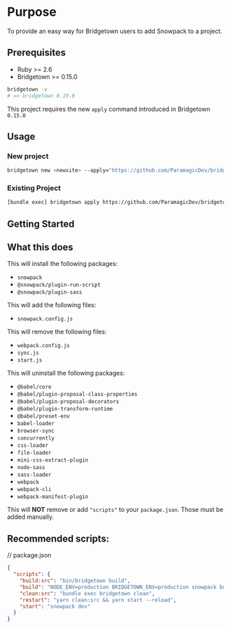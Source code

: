 # Purpose

To provide an easy way for Bridgetown users to add Snowpack to a project.

## Prerequisites

- Ruby >= 2.6
- Bridgetown >= 0.15.0

```bash
bridgetown -v
# => bridgetown 0.19.0
```

This project requires the new `apply` command introduced in Bridgetown
`0.15.0`

## Usage

### New project

```bash
bridgetown new <newsite> --apply="https://github.com/ParamagicDev/bridgetown-automation-snowpack"
```

### Existing Project

```bash
[bundle exec] bridgetown apply https://github.com/ParamagicDev/bridgetown-automation-snowpack
```

## Getting Started

## What this does

This will install the following packages:

- `snowpack`
- `@snowpack/plugin-run-script`
- `@snowpack/plugin-sass`

This will add the following files:

- `snowpack.config.js`

This will remove the following files:

- `webpack.config.js`
- `sync.js`
- `start.js`

This will uninstall the following packages:

- `@babel/core`
- `@babel/plugin-proposal-class-properties`
- `@babel/plugin-proposal-decorators`
- `@babel/plugin-transform-runtime`
- `@babel/preset-env`
- `babel-loader`
- `browser-sync`
- `concurrently`
- `css-loader`
- `file-loader`
- `mini-css-extract-plugin`
- `node-sass`
- `sass-loader`
- `webpack`
- `webpack-cli`
- `webpack-manifest-plugin`


This will **NOT** remove or add `"scripts"` to your `package.json`.
Those must be added manually.

## Recommended scripts:

// package.json
```json
{
  "scripts": {
    "build:src": "bin/bridgetown build",
    "build": "NODE_ENV=production BRIDGETOWN_ENV=production snowpack build",
    "clean:src": "bundle exec bridgetown clean",
    "restart": "yarn clean:src && yarn start --reload",
    "start": "snowpack dev"
  }
}
```
